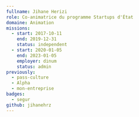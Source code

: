 ```yaml
---
fullname: Jihane Herizi
role: Co-animatrice du programme Startups d'État
domaine: Animation
missions:
  - start: 2017-10-11
    end: 2019-12-31
    status: independent
  - start: 2020-01-05
    end: 2023-01-05
    employer: dinum
    status: admin
previously:
  - pass-culture
  - Alpha
  - mon-entreprise
badges:
  - segur
github: jihanehrz
---
```

